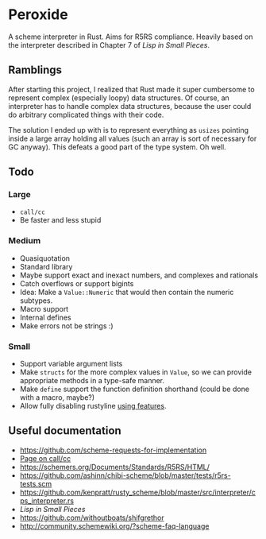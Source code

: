 # Peroxide

A scheme interpreter in Rust. Aims for R5RS compliance. Heavily based
on the interpreter described in Chapter 7 of _Lisp in Small Pieces_.

## Ramblings

After starting this project, I realized that Rust made it super
cumbersome to represent complex (especially loopy) data structures. Of
course, an interpreter has to handle complex data structures, because
the user could do arbitrary complicated things with their code. 

The solution I ended up with is to represent everything as `usizes`
pointing inside a large array holding all values (such an array is
sort of necessary for GC anyway). This defeats a good part of the type
system. Oh well.

## Todo

### Large

* `call/cc`
* Be faster and less stupid

### Medium

* Quasiquotation
* Standard library
* Maybe support exact and inexact numbers, and complexes and rationals
 * Catch overflows or support bigints
 * Idea: Make a `Value::Numeric` that would then contain the numeric
   subtypes. 
* Macro support
* Internal defines
* Make errors not be strings :)

### Small

* Support variable argument lists
* Make `structs` for the more complex values in `Value`, so we can
provide appropriate methods in a type-safe manner.
* Make `define` support the function definition shorthand (could be done
with a macro, maybe?)
* Allow fully disabling rustyline [using features](
https://doc.rust-lang.org/cargo/reference/manifest.html#the-features-section).


## Useful documentation

* https://github.com/scheme-requests-for-implementation
* [Page on call/cc](http://www.madore.org/~david/computers/callcc.html#sec_whatis)
* https://schemers.org/Documents/Standards/R5RS/HTML/
* https://github.com/ashinn/chibi-scheme/blob/master/tests/r5rs-tests.scm
* https://github.com/kenpratt/rusty_scheme/blob/master/src/interpreter/cps_interpreter.rs
* _Lisp in Small Pieces_
* https://github.com/withoutboats/shifgrethor
* http://community.schemewiki.org/?scheme-faq-language
